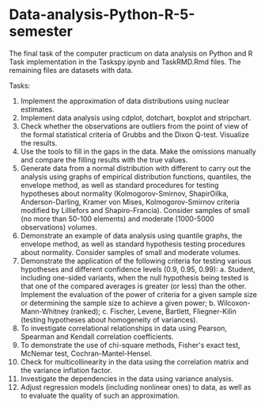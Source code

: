 # Data-analysis-Python-R-5-semester
The final task of the computer practicum on data analysis on Python and R
Task implementation in the Taskspy.ipynb and TaskRMD.Rmd files. The remaining files are datasets with data.

Tasks:
  1. Implement the approximation of data distributions using
nuclear estimates.
  2. Implement data analysis using cdplot, dotchart, boxplot and
stripchart.
  3. Check whether the observations are outliers from the point of view
of the formal statistical criteria of Grubbs and the Dixon Q-test.
Visualize the results.
  4. Use the tools to fill in the gaps in
the data. Make the omissions manually and compare the filling results with
the true values.
  5. Generate data from a normal distribution with different
to carry out the analysis using graphs of empirical
distribution functions, quantiles, the envelope method, as well as standard procedures
for testing hypotheses about normality (Kolmogorov-Smirnov, ShapirOilka, Anderson-Darling, Kramer von Mises, Kolmogorov-Smirnov
criteria modified by Lilliefors and Shapiro-Francia). Consider samples of small
(no more than 50-100 elements) and moderate (1000-5000 observations) volumes.
  6. Demonstrate an example of data analysis using
quantile graphs, the envelope method, as well as standard hypothesis testing procedures
about normality. Consider samples of small and moderate volumes.
  7. Demonstrate the application of the following criteria for testing various hypotheses and
different confidence levels (0.9, 0.95, 0.99):
    a. Student, including one-sided variants, when
the null hypothesis being tested is that one of the compared
averages is greater (or less) than the other. Implement the evaluation
of the power of criteria for a given sample size or determining
the sample size to achieve a given power;
    b. Wilcoxon-Mann-Whitney (ranked);
    c. Fischer, Levene, Bartlett, Fliegner-Kilin (testing
hypotheses about homogeneity of variances).
  8. To investigate correlational relationships in data using
Pearson, Spearman and Kendall correlation coefficients.
  9. To demonstrate the use of chi-square methods,
Fisher's exact test, McNemar test, Cochran-Mantel-Hensel.
  10. Check for multicollinearity in the data using
the correlation matrix and the variance inflation factor.
  11. Investigate the dependencies in the data using variance
analysis.
  12. Adjust regression models (including nonlinear ones) to
data, as well as to evaluate the quality of such an approximation.
